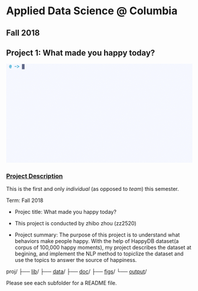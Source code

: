 # Applied Data Science @ Columbia
## Fall 2018
## Project 1: What made you happy today?

![image](figs/title.gif)

### [Project Description](doc/)
This is the first and only *individual* (as opposed to *team*) this semester. 

Term: Fall 2018

+ Projec title: What made you happy today?
+ This project is conducted by zhibo zhou (zz2520)

+ Project summary: The  purpose of this project is to understand what behaviors make people happy. With the help of HappyDB dataset(a corpus of 100,000 happy moments),
my project describes the dataset at begining, and implement the NLP method to topiclize the dataset and use the topics to answer the source of happiness.



proj/
├── [lib](./lib)/
├── [data](./data)/
├── [doc](./doc)/
├── [figs](./figs)/
└── [output](./output)/


Please see each subfolder for a README file.
